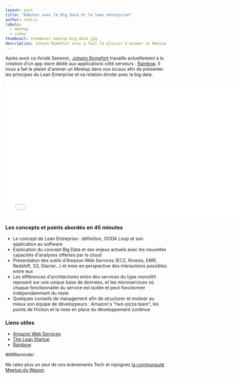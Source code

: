 ```yaml
---
layout: post
title: "Débuter avec le Big Data et le lean enterprise"
author: cedric
labels:
  - meetup
  - video
thumbnail: thumbnail-meetup-big-data.jpg
description: Johann Romefort nous a fait le plaisir d'animer un Meetup dans nos locaux afin de présenter les principes du Lean Enterprise et sa relation étroite avec le big data.
---
```


Après avoir co-fondé Seesmic, [Johann Romefort](https://twitter.com/romefort) travaille actuellement à la création d'un app store dédié aux applications côté serveurs : [Rainbow](http://getrainbow.com/). Il nous a fait le plaisir d'animer un Meetup dans nos locaux afin de présenter les principes du Lean Enterprise et sa relation étroite avec le big data.

<div class="video-wrapper"><iframe width="750" height="422" src="//www.youtube.com/embed/OEFOwU0v-P4?showinfo=0" frameborder="0" allowfullscreen></iframe></div>


### Les concepts et points abordés en 45 minutes

- Le concept de Lean Entreprise : définition, OODA Loop et son application au software
- Explication du concept Big Data et ses enjeux actuels avec les nouvelles capacités d'analyses offertes par le cloud
- Présentation des outils d'Amazon Web Services (EC2, Kinesis, EMR, Redshift, S3, Glacier...) et mise en perspective des interactions possibles entre eux
- Les différences d'architectures entre des services du type monolith reposant sur une unique base de données, et les microservices où chaque fonctionnalité du service est isolée et peut fonctionner indépendamment du reste
- Quelques conseils de management afin de structurer et motiver au mieux son équipe de développeurs : Amazon's "two-pizza team", les points de friction et la mise en place du développement continue

### Liens utiles

- [Amazon Web Services](http://aws.amazon.com/)
- [The Lean Startup](http://theleanstartup.com/)
- [Rainbow](http://getrainbow.com/)

###Reminder

Ne ratez plus un seul de nos événements Tech et rejoignez [la communauté Meetup du Wagon](http://www.meetup.com/Le-Wagon-Paris-Coding-Station/)
